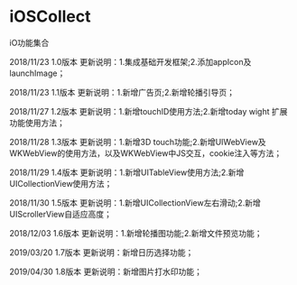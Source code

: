 # iOSCollect
iO功能集合

2018/11/23  1.0版本
更新说明：1.集成基础开发框架;2.添加appIcon及launchImage；
          
2018/11/23  1.1版本
更新说明：1.新增广告页;2.新增轮播引导页；

2018/11/27  1.2版本
更新说明：1.新增touchID使用方法;2.新增today wight 扩展功能使用方法；

2018/11/28  1.3版本
更新说明：1.新增3D touch功能;2.新增UIWebView及WKWebView的使用方法，以及WKWebView中JS交互，cookie注入等方法；

2018/11/29  1.4版本
更新说明：1.新增UITableView使用方法;2.新增UICollectionView使用方法；

2018/11/30  1.5版本
更新说明：1.新增UICollectionView左右滑动;2.新增UIScrollerView自适应高度；

2018/12/03  1.6版本
更新说明：1.新增轮播图功能;2.新增文件预览功能；

2019/03/20  1.7版本
更新说明：新增日历选择功能；

2019/04/30  1.8版本
更新说明：新增图片打水印功能；
